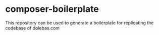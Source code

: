 # composer-boilerplate

This repository can be used to generate a boilerplate for replicating the codebase of dolebas.com
